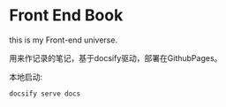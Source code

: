 <!--
 * @Author: ShawnPhang
 * @LastEditors: ShawnPhang
 * @Description: 
 * blog.palxp.com/book.palxp.com
-->

# Front End Book

this is my Front-end universe.

用来作记录的笔记，基于docsify驱动，部署在GithubPages。

本地启动: 
```sh
docsify serve docs
```